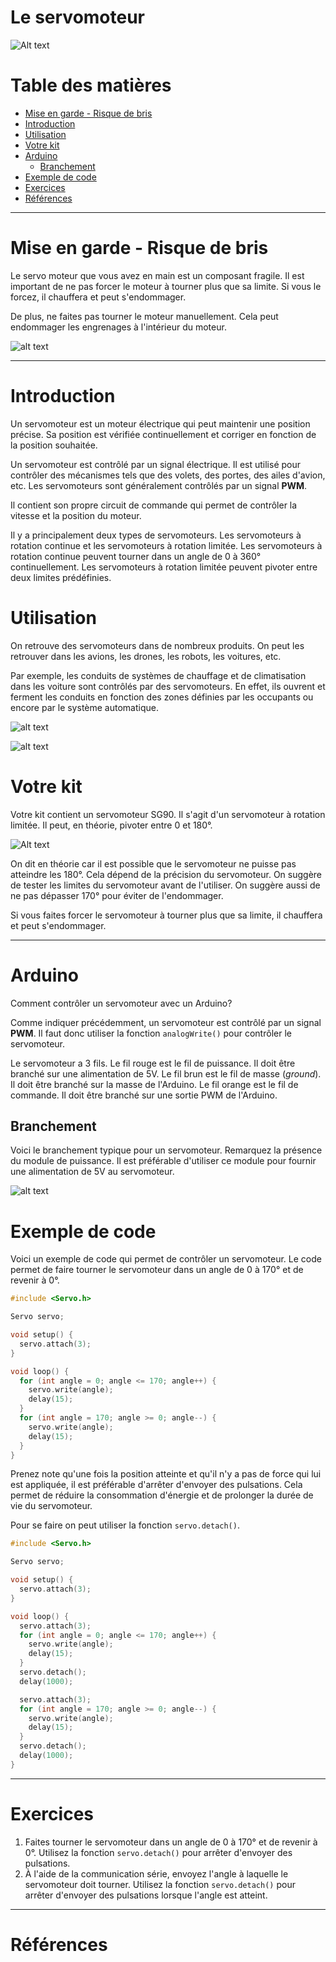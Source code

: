 # Le servomoteur <!-- omit in toc -->

![Alt text](assets/servo-samples.jpg)

# Table des matières <!-- omit in toc -->
- [Mise en garde - Risque de bris](#mise-en-garde---risque-de-bris)
- [Introduction](#introduction)
- [Utilisation](#utilisation)
- [Votre kit](#votre-kit)
- [Arduino](#arduino)
  - [Branchement](#branchement)
- [Exemple de code](#exemple-de-code)
- [Exercices](#exercices)
- [Références](#références)

---

# Mise en garde - Risque de bris

Le servo moteur que vous avez en main est un composant fragile. Il est important de ne pas forcer le moteur à tourner plus que sa limite. Si vous le forcez, il chauffera et peut s'endommager.

De plus, ne faites pas tourner le moteur manuellement. Cela peut endommager les engrenages à l'intérieur du moteur.

![alt text](assets/m2-res_854p.webp)

---

# Introduction
Un servomoteur est un moteur électrique qui peut maintenir une position précise. Sa position est vérifiée continuellement et corriger en fonction de la position souhaitée.

Un servomoteur est contrôlé par un signal électrique. Il est utilisé pour contrôler des mécanismes tels que des volets, des portes, des ailes d'avion, etc. Les servomoteurs sont généralement contrôlés par un signal **PWM**.

Il contient son propre circuit de commande qui permet de contrôler la vitesse et la position du moteur.

Il y a principalement deux types de servomoteurs. Les servomoteurs à rotation continue et les servomoteurs à rotation limitée. Les servomoteurs à rotation continue peuvent tourner dans un angle de 0 à 360° continuellement. Les servomoteurs à rotation limitée peuvent pivoter entre deux limites prédéfinies.

# Utilisation
On retrouve des servomoteurs dans de nombreux produits. On peut les retrouver dans les avions, les drones, les robots, les voitures, etc.

Par exemple, les conduits de systèmes de chauffage et de climatisation dans les voiture sont contrôlés par des servomoteurs. En effet, ils ouvrent et ferment les conduits en fonction des zones définies par les occupants ou encore par le système automatique.

![alt text](assets/120mm_fan_to_100mm_pipe_extended.webp)

![alt text](assets/EDF-thrust-vectoring-optimized.gif)

# Votre kit
Votre kit contient un servomoteur SG90. Il s'agit d'un servomoteur à rotation limitée. Il peut, en théorie, pivoter entre 0 et 180°.

![Alt text](assets/sg90.jpg)

On dit en théorie car il est possible que le servomoteur ne puisse pas atteindre les 180°. Cela dépend de la précision du servomoteur. On suggère de tester les limites du servomoteur avant de l'utiliser. On suggère aussi de ne pas dépasser 170° pour éviter de l'endommager.

Si vous faites forcer le servomoteur à tourner plus que sa limite, il chauffera et peut s'endommager.

---

# Arduino
Comment contrôler un servomoteur avec un Arduino?

Comme indiquer précédemment, un servomoteur est contrôlé par un signal **PWM**. Il faut donc utiliser la fonction `analogWrite()` pour contrôler le servomoteur.

Le servomoteur a 3 fils. Le fil rouge est le fil de puissance. Il doit être branché sur une alimentation de 5V. Le fil brun est le fil de masse (*ground*). Il doit être branché sur la masse de l'Arduino. Le fil orange est le fil de commande. Il doit être branché sur une sortie PWM de l'Arduino.

## Branchement
Voici le branchement typique pour un servomoteur. Remarquez la présence du module de puissance. Il est préférable d'utiliser ce module pour fournir une alimentation de 5V au servomoteur.

![alt text](assets/branchement_servo_bb.png)

# Exemple de code
Voici un exemple de code qui permet de contrôler un servomoteur. Le code permet de faire tourner le servomoteur dans un angle de 0 à 170° et de revenir à 0°.

```cpp
#include <Servo.h>

Servo servo;

void setup() {
  servo.attach(3);
}

void loop() {
  for (int angle = 0; angle <= 170; angle++) {
    servo.write(angle);
    delay(15);
  }
  for (int angle = 170; angle >= 0; angle--) {
    servo.write(angle);
    delay(15);
  }
}
```

Prenez note qu'une fois la position atteinte et qu'il n'y a pas de force qui lui est appliquée, il est préférable d'arrêter d'envoyer des pulsations. Cela permet de réduire la consommation d'énergie et de prolonger la durée de vie du servomoteur.

Pour se faire on peut utiliser la fonction `servo.detach()`.

```cpp
#include <Servo.h>

Servo servo;

void setup() {
  servo.attach(3);
}

void loop() {
  servo.attach(3);
  for (int angle = 0; angle <= 170; angle++) {
    servo.write(angle);
    delay(15);
  }
  servo.detach();
  delay(1000);

  servo.attach(3);
  for (int angle = 170; angle >= 0; angle--) {
    servo.write(angle);
    delay(15);
  }
  servo.detach();
  delay(1000);
}
```

---

# Exercices
1. Faites tourner le servomoteur dans un angle de 0 à 170° et de revenir à 0°. Utilisez la fonction `servo.detach()` pour arrêter d'envoyer des pulsations.
2. À l'aide de la communication série, envoyez l'angle à laquelle le servomoteur doit tourner. Utilisez la fonction `servo.detach()` pour arrêter d'envoyer des pulsations lorsque l'angle est atteint.

---

# Références